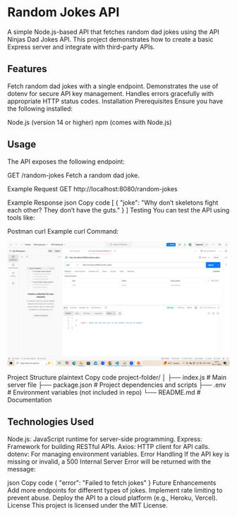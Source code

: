 # Random Jokes API
A simple Node.js-based API that fetches random dad jokes using the API Ninjas Dad Jokes API. This project demonstrates how to create a basic Express server and integrate with third-party APIs.

## Features
Fetch random dad jokes with a single endpoint.
Demonstrates the use of dotenv for secure API key management.
Handles errors gracefully with appropriate HTTP status codes.
Installation
Prerequisites
Ensure you have the following installed:

Node.js (version 14 or higher)
npm (comes with Node.js)

## Usage
The API exposes the following endpoint:

GET /random-jokes
Fetch a random dad joke.

Example Request
GET http://localhost:8080/random-jokes

Example Response
json
Copy code
[
  {
    "joke": "Why don’t skeletons fight each other? They don’t have the guts."
  }
]
Testing
You can test the API using tools like:

Postman
curl
Example curl Command:

![Random Joke Example](./Images/postmanss.png)

Project Structure
plaintext
Copy code
project-folder/
│
├── index.js          # Main server file
├── package.json      # Project dependencies and scripts
├── .env              # Environment variables (not included in repo)
└── README.md         # Documentation

## Technologies Used
Node.js: JavaScript runtime for server-side programming.
Express: Framework for building RESTful APIs.
Axios: HTTP client for API calls.
dotenv: For managing environment variables.
Error Handling
If the API key is missing or invalid, a 500 Internal Server Error will be returned with the message:

json
Copy code
{ "error": "Failed to fetch jokes" }
Future Enhancements
Add more endpoints for different types of jokes.
Implement rate limiting to prevent abuse.
Deploy the API to a cloud platform (e.g., Heroku, Vercel).
License
This project is licensed under the MIT License.